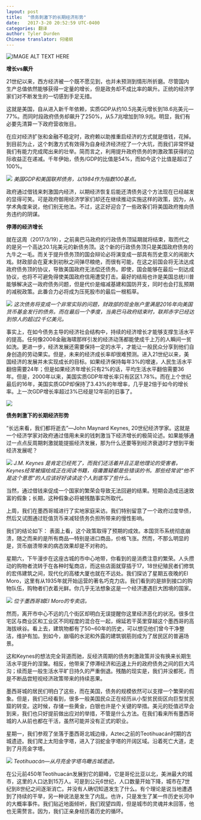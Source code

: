 ```yaml
---
layout: post
title:  "债务刺激下的长期经济形势"
date:   2017-3-20 20:52:59 UTC-0400
categories: 翻译
author: Tyler Durden
Chinese translator: 何绪纲
---
```


![IMAGE ALT TEXT HERE](http://hexugang.us-ca.ufileos.com/The-Long-Run-Economics-Of-Debt-Based-Stimulus/davis_id_3-1.jpg?UCloudPublicKey=rUAta81iLjKyrHEvAccnSa%2FDQcZV8GHr34qqMegTP0%2B%2F7ZT22QrBfQ%3D%3D&Signature=fOWqUSuqxADcf07rJ7Bj0aagd%2Fs%3D&Expires=1490033273)


**增长vs飙升**

21世纪以来，西方经济被一个既不愿见到，也并未预测到情形所折磨。尽管国内生产总值依然能够获得一定量的增长，但是政务却不成比率的飙升。正统的经济学家们对不断发生的一切感到手足无措。

这就是美国，自从进入新千年依赖，实质GDP从约10.5兆美元增长到18.6兆美元—77%。而同时段政府债务却飙升了250%，从5.7兆增加到19.9兆。明显，我们有必要先清算一下政府营收账目。

在应对经济扩张和金融不稳定时，政府赖以助推重启经济的方式就是借钱，花掉。到目前为止，这个刺激方式有效得为自身经济经济挖了一个大坑，而我们非常怀疑我们有能力完成爬出来的壮举。简而言之，利用提升政府债务的刺激政策获得的边际收益正在递减。千年伊始，债务/GDP的比值是54%，而如今这个比值是超过了100%。

![](http://hexugang.us-ca.ufileos.com/The-Long-Run-Economics-Of-Debt-Based-Stimulus/1-US-GDP-and-Fedral-Debt-Indexed.png?UCloudPublicKey=rUAta81iLjKyrHEvAccnSa%2FDQcZV8GHr34qqMegTP0%2B%2F7ZT22QrBfQ%3D%3D&Signature=1PE5TY1FsrfM1%2Fh7eCa0uwoRx6I%3D&Expires=1490033886)
*美国GDP和美国联邦债务，以1984作为指数100基点。*

政府通过借钱来刺激国内经济，以期经济恢复后能还清债务这个方法现在已经越发的显得可笑。可是政府御用经济学家们却还在继续推动实施这样的政策，因为，从学术角度来说，他们别无他法。不过，这正好迎合了一些政客们将美国政府推向债务违约的阴谋。

**停滞的经济增长**

就在这周（2017/3/19），之前奥巴马政府的行政债务顶延期就将结束，取而代之的是另一个高达20.1兆美元的新债务顶。这个新的行政债务顶只是美国政府债务的九牛之一毛。而关于提升债务顶的国会辩论必将演变成一部具有历史意义的闹剧大戏。财政部会在夏末到初秋之间弹尽粮绝，而很有可能，在这之前国会将无法达成政府债务顶的协议，导致美国政府无法偿还债务。即使，国会能够在最后一刻达成协议，也将不可避免得使美国政府信用遭受打击。最好的结局也许是美国总统川普能够解决这一政府债务问题，但是代价是缩减基建和国防开支，同时也会打乱预期的减税政策。此番合力必将成为压死股市的最后一根稻草。

![](http://hexugang.us-ca.ufileos.com/The-Long-Run-Economics-Of-Debt-Based-Stimulus/2-treasury-cash-1024x413.png?UCloudPublicKey=rUAta81iLjKyrHEvAccnSa%2FDQcZV8GHr34qqMegTP0%2B%2F7ZT22QrBfQ%3D%3D&Signature=hWQr9GVfBv6jLwCfnR4MG0A%2FgIQ%3D&Expires=1490034166)
*这次债务将变成一个非常实际的问题，财政部的现金账户里满是2016年向美国货币基金发行的债务。而在最后一个季度，当奥巴马政府结束时，联邦赤字已经达到惊人的超过2千亿美元。*

事实上，在如今债务主导的经济社会结构中，持续的经济增长才能够支撑生活水平的提高。任何像2008金融海啸那样引发的经济动荡都能使成千上万的人瞬间一贫如洗。更进一步，经济发展还需要保持一定的水平，才能让一般民众分享到他们自身创造的劳动果实。但是，未来的经济成长率却很难预测。进入21世纪以来，美国经济的发展并未实现成长的目标。如果经济保持每年3%的增速，人民生活水平翻倍需要24年；但是如果经济年增长只有2%的话，平均生活水平翻倍需要36年。但是，2000年以来，美国实质GDP年增长率只有区区1.78%。而在上个世纪最后的16年，美国实质GDP却保持了3.43%的年增率，几乎是2倍于如今的增长率。上一次GDP增长率超过3%已经是12年前的旧事了。

![](http://hexugang.us-ca.ufileos.com/The-Long-Run-Economics-Of-Debt-Based-Stimulus/3-united-states-gdp-growth-annual@3x-1024x477.png?UCloudPublicKey=rUAta81iLjKyrHEvAccnSa%2FDQcZV8GHr34qqMegTP0%2B%2F7ZT22QrBfQ%3D%3D&Signature=kLoAJfx0N%2FnKuW4nJvlW4OSa7B8%3D&Expires=1490034259)

**债务刺激下的长期经济形势**

“长远来看，我们都将逝去”—John Maynard Keynes, 20世纪经济学家。这就是一个经济学家对政府通过借用未来的钱刺激当下经济增长的极简论述。如果能够通过一点点反周期刺激就能提振经济发展，那为什么还要等到经济衰退时才想到平衡经济发展呢？

![](http://hexugang.us-ca.ufileos.com/The-Long-Run-Economics-Of-Debt-Based-Stimulus/12UP-Keynes-facebookJumbo-1024x536.jpg?UCloudPublicKey=rUAta81iLjKyrHEvAccnSa%2FDQcZV8GHr34qqMegTP0%2B%2F7ZT22QrBfQ%3D%3D&Signature=pmVl0ICxmaeHkC6oDbAwsg%2FbBrE%3D&Expires=1490034351)
*J.M. Keynes 是肯定已经死了，而我们还活着并且正是他理论的受害者。Keynes经常被描绘成正在阅读书籍，毋庸置疑都是些错误的书。那些经常说“他不是这个意思”的人应该好好读读这个人到底写了些什么。*


当然，通过借钱来促成一个国家的繁荣会导致无法回避的结果。短期会造成迅速致富的假象；长期，这种假象必将被残酷事实所取代。

上周，我们在墨西哥城进行了实地家庭采访。我们特别留意了一个政府过度举债，然后又试图通过贬值货币来减轻债务负担所带来的慢性影响。

我们的结论如下：
表面上看，这个政策取得了预期的成效。本国货币系统彻底崩溃，随之而来的是所有商品—特别是进口商品，价格飞涨。然而，不那么明显的是，货币崩溃带来的病态效果却是不对称的。

星期六，下午漫步在这座古城的市中心地带，你看到的是消费注意的繁荣。人头攒动的购物者流转于在各种时髦商店，而这些店面就穿插于17，18世纪殖民者们修筑的宏伟建筑之间，现代化的高楼大厦也就在不远处。我们探访了星期五夜晚的El Moro，这里有从1935年就开始运营的著名巧克力店。我们看到的是排到接口的购物队伍，购物者们衣着光鲜。你几乎无法想象这是一个经济遭遇巨大困境的国家。

![](http://hexugang.us-ca.ufileos.com/The-Long-Run-Economics-Of-Debt-Based-Stimulus/Churreria_ElMoro-1024x428.jpg?UCloudPublicKey=rUAta81iLjKyrHEvAccnSa%2FDQcZV8GHr34qqMegTP0%2B%2F7ZT22QrBfQ%3D%3D&Signature=SKh2ZZMrhXPqHLp8lZFUfmewsNo%3D&Expires=1490034444)
*位于墨西哥城El Moro的专卖店。*


然而，离开市中心不远的几个街区却明白无误提醒你这里经济恶化的状况。很多住宅区与商业区和工业区不同程度的混合在一起，绵延若干英里穿越这个墨西哥的高海拔峡谷。看上去，建筑物都有了50~60年的历史，可以想见他们曾今干净整洁，维护有加。到如今，崩塌的水泥和外露的建筑钢筋则成为了居民区的普遍场景。

这和Keynes的想法完全背道而驰，反经济周期的债务刺激政策并没有换来长期生活水平提升的涅槃。相反，他带来了停滞经济和迅速上升的政府债务之间的巨大鸿沟；续而是一般生活水平旷日持久的严重倒退。残酷的现实是，我们并没都死，而是不断品尝短视经济政策带来的持续恶果。

墨西哥城的居民们明白了这些，而在美国，债务的规模依然可以支撑一个繁荣的假象。但是，我们已经看到，很多一般美国民众正在经历从小型贫民街区向巨型贫民窟的转变。这时候，存储一些黄金，白银也许是个关键的举措。美元的贬值迟早会到来，我们也只好提前做出应对的举措，不管是什么方法。在我们看来所有墨西哥城的人从前也都在干活，虽然可能并没有正式的职业。

星期一，我们参观了坐落于墨西哥北城边缘，Aztec之前的Teotihuacán时期的古城遗迹。我们爬上太阳金字塔，进入了羽蛇金字塔的开阔区域。沿着死亡大道，走到了月亮金字塔。

![](http://hexugang.us-ca.ufileos.com/Teotihuacan.jpg?UCloudPublicKey=rUAta81iLjKyrHEvAccnSa%2FDQcZV8GHr34qqMegTP0%2B%2F7ZT22QrBfQ%3D%3D&Signature=ey5d4CxCFp1%2B82t3eLZCufKvwjw%3D&Expires=1490034495)
*Teotihuacán—从月亮金字塔鸟瞰古城遗迹。*

在公元前450年Teotihuacán发展到它的巅峰，它是哥伦比亚以北，美洲最大的城市，这里的人口达到15万人。可是到公元6世纪，人口数量开始下降，城市在7世纪到8世纪之间逐渐消亡。并没有人确切知道发生了什么。有个理论是说当地遭遇到了持续的干旱，另一种说法是发生了内乱。也许，只是发生了某一件历史长河中的大概率事件。我们贴近地面倾听，我们观望四周，但是城市的灵魂并未回答，他也无需赘言。因为，我们正亲身经历着历史的循环。
